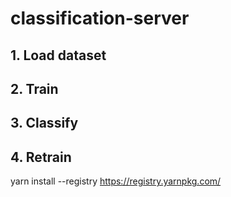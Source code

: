 # classification-server

## 1. Load dataset
## 2. Train
## 3. Classify
## 4. Retrain

yarn install --registry https://registry.yarnpkg.com/ 